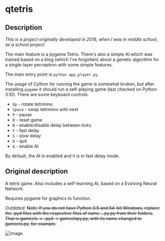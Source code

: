 # qtetris

## Description

*This is a project originally developed in 2016, when I was in middle school, as a school project.*

The main feature is a pygame Tetris. There's also a simple AI which was trained based on a blog (which I've forgotten) about a genetic algorithm for a single-layer perceptron with some simple features.

The main entry point is `python app_player.py`.

The usage of Cython for running the game is somewhat broken, but after installing `pygame` it should run a self-playing game (last checked on Python 3.10). There are some keyboard controls.

- `Up` - rotate tetrimino
- `Space` - swap tetrimino with next
- `P` - pause
- `R` - reset game
- `N` - enable/disable delay between ticks
- `F` - fast delay
- `S` - slow delay
- `Q` - quit
- `A` - enable AI

By default, the AI is enabled and it is in fast delay mode.

## Original description

A tetris game. Also includes a self-learning AI, based on a Evolving Neural Network.

Requires pygame for graphics to function.

*Outdated:* ~~Note: If you do not have Python 3.5 and 64-bit Windows, replace the .pyd files with the respective files of name ...py.py from their folders. That is gamecls-=-.pyd -> gameclspy.py, with its name changed to gamecls.py, for example.~~

![image](https://user-images.githubusercontent.com/25066148/189497691-5ff9bfba-5d8a-41fa-b5e7-437941128f34.png)
